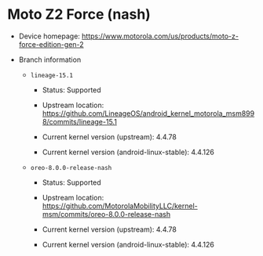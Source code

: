 # Moto Z2 Force (nash)

* Device homepage: https://www.motorola.com/us/products/moto-z-force-edition-gen-2

* Branch information

  * `lineage-15.1`

    * Status: Supported

    * Upstream location: https://github.com/LineageOS/android_kernel_motorola_msm8998/commits/lineage-15.1

    * Current kernel version (upstream): 4.4.78

    * Current kernel version (android-linux-stable): 4.4.126

  * `oreo-8.0.0-release-nash`

    * Status: Supported

    * Upstream location: https://github.com/MotorolaMobilityLLC/kernel-msm/commits/oreo-8.0.0-release-nash

    * Current kernel version (upstream): 4.4.78

    * Current kernel version (android-linux-stable): 4.4.126

